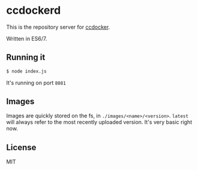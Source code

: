 # ccdockerd

This is the repository server for [ccdocker](https://github.com/jaredallard/ccdocker).

Written in ES6/7.

## Running it

```bash
$ node index.js
```

It's running on port `8081`

## Images

Images are quickly stored on the fs, in `./images/<name>/<version>`. `latest` will
always refer to the most recently uploaded version. It's very basic right now.

## License

MIT
